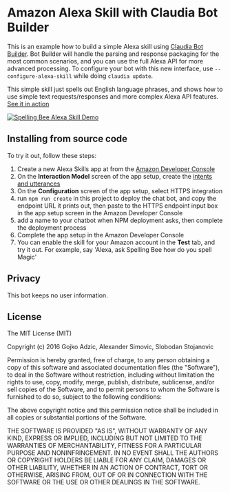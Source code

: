 # Amazon Alexa Skill with Claudia Bot Builder

This is an example how to build a simple Alexa skill using [Claudia Bot Builder](https://github.com/claudiajs/claudia-bot-builder). Bot Builder will handle the parsing and response packaging for the most common scenarios, and you can use the full Alexa API for more advanced processing. To configure your bot with this new interface, use `--configure-alexa-skill` while doing `claudia update`.

This simple skill just spells out English language phrases, and shows how to use simple text requests/responses and more complex Alexa API features. [See it in action](https://vimeo.com/192685945) 

[![Spelling Bee Alexa Skill Demo](https://claudiajs.com/assets/spelling-bee-video-splash.png)](https://vimeo.com/192685945)

## Installing from source code

To try it out, follow these steps:

1. Create a new Alexa Skills app at from the [Amazon Developer Console](https://developer.amazon.com/edw/home.html)
2. On the **Interaction Model** screen of the app setup, create the [intents and utterances](setup.md) 
3. On the **Configuration** screen of the app setup, select HTTPS integration
4. run `npm run create` in this project to deploy the chat bot, and copy the endpoint URL it prints out, then paste to the HTTPS endpoint input box in the app setup screen in the Amazon Developer Console
5. add a name to your chatbot when NPM deployment asks, then complete the deployment process
6. Complete the app setup in the Amazon Developer Console
7. You can enable the skill for your Amazon account in the **Test** tab, and try it out. For example, say 'Alexa, ask Spelling Bee how do you spell Magic'

## Privacy

This bot keeps no user information.

## License

The MIT License (MIT)

Copyright (c) 2016 Gojko Adzic, Alexander Simovic, Slobodan Stojanovic

Permission is hereby granted, free of charge, to any person obtaining a copy of this software and associated documentation files (the "Software"), to deal in the Software without restriction, including without limitation the rights to use, copy, modify, merge, publish, distribute, sublicense, and/or sell copies of the Software, and to permit persons to whom the Software is furnished to do so, subject to the following conditions:

The above copyright notice and this permission notice shall be included in all copies or substantial portions of the Software.

THE SOFTWARE IS PROVIDED "AS IS", WITHOUT WARRANTY OF ANY KIND, EXPRESS OR IMPLIED, INCLUDING BUT NOT LIMITED TO THE WARRANTIES OF MERCHANTABILITY, FITNESS FOR A PARTICULAR PURPOSE AND NONINFRINGEMENT. IN NO EVENT SHALL THE AUTHORS OR COPYRIGHT HOLDERS BE LIABLE FOR ANY CLAIM, DAMAGES OR OTHER LIABILITY, WHETHER IN AN ACTION OF CONTRACT, TORT OR OTHERWISE, ARISING FROM, OUT OF OR IN CONNECTION WITH THE SOFTWARE OR THE USE OR OTHER DEALINGS IN THE SOFTWARE.
